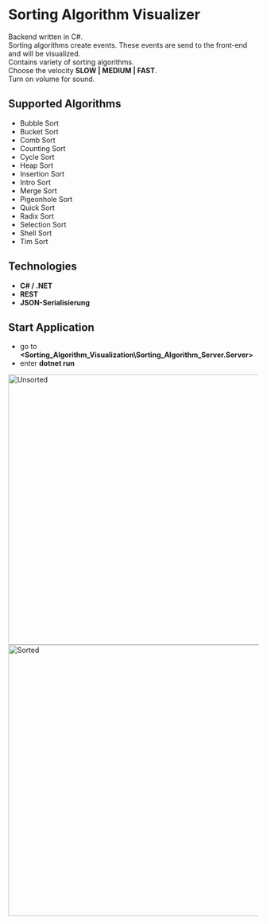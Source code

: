 # Sorting Algorithm Visualizer

Backend written in C#. <br>
Sorting algorithms create events. These events are send to the front-end and will be visualized. <br>
Contains variety of sorting algorithms. <br>
Choose the velocity **SLOW | MEDIUM | FAST**. <br>
Turn on volume for sound. <br>

## Supported Algorithms
- Bubble Sort
- Bucket Sort
- Comb Sort
- Counting Sort
- Cycle Sort
- Heap Sort
- Insertion Sort
- Intro Sort
- Merge Sort
- Pigeonhole Sort
- Quick Sort
- Radix Sort
- Selection Sort
- Shell Sort
- Tim Sort

## Technologies
- **C# / .NET**
- **REST**
- **JSON-Serialisierung** 

## Start Application
- go to **<Sorting_Algorithm_Visualization\Sorting_Algorithm_Server.Server>**
- enter **dotnet run**

<img width="1880" height="544" alt="Unsorted" src="https://github.com/user-attachments/assets/f39eb411-0f4a-45d8-a580-0302b89cf6ee" />


<img width="1881" height="546" alt="Sorted" src="https://github.com/user-attachments/assets/290df5d7-8d62-4789-bfa1-7375300c5d0d" />


